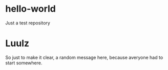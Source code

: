 # hello-world
Just a test repository

# Luulz
So just to make it clear, a random message here, because averyone had to start somewhere.
